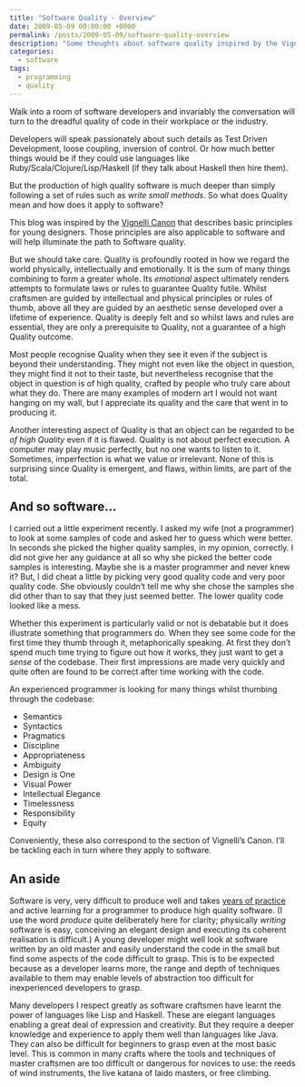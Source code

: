 ```yaml
---
title: "Software Quality - Overview"
date: 2009-05-09 00:00:00 +0000
permalink: /posts/2009-05-09/software-quality-overview
description: "Some thoughts about software quality inspired by the Vignelli Canon"
categories:
  - software
tags:
  - programming
  - quality
---
```


Walk into a room of software developers and invariably the conversation will turn to the dreadful quality of code in their workplace or the industry.

Developers will speak passionately about such details as Test Driven Development, loose coupling, inversion of control. Or how much better things would be if they could use languages like Ruby/Scala/Clojure/Lisp/Haskell (if they talk about Haskell then hire them).

But the production of high quality software is much deeper than simply following a set of rules such as _write small methods_. So what does Quality mean and how does it apply to software?

This blog was inspired by the <a href="/assets/pdfs/Vignelli-Canon.pdf">Vignelli Canon</a> that describes basic principles for young designers. Those principles are also applicable to software and will help illuminate the path to Software quality.

But we should take care. Quality is profoundly rooted in how we regard the world physically, intellectually and emotionally. It is the sum of many things combining to form a greater whole. Its _emotional_ aspect ultimately renders attempts to formulate laws or rules to guarantee Quality futile. Whilst craftsmen are guided by intellectual and physical principles or rules of thumb, above all they are guided by an aesthetic sense developed over a lifetime of experience. Quality is deeply felt and so whilst laws and rules are essential, they are only a prerequisite to Quality, not a guarantee of a high Quality outcome.

Most people recognise Quality when they see it even if the subject is beyond their understanding. They might not even like the object in question, they might find it not to their taste, but nevertheless recognise that the object in question is of high quality, crafted by people who truly care about what they do. There are many examples of modern art I would not want hanging on my wall, but I appreciate its quality and the care that went in to producing it.

Another interesting aspect of Quality is that an object can be regarded to be _of high Quality_ even if it is flawed. Quality is not about perfect execution. A computer may play music perfectly, but no one wants to listen to it. Sometimes, imperfection is what we value or irrelevant. None of this is surprising since Quality is emergent, and flaws, within limits, are part of the total.

## And so software…

I carried out a little experiment recently. I asked my wife (not a programmer) to look at some samples of code and asked her to guess which were better. In seconds she picked the higher quality samples, in my opinion, correctly. I did not give her any guidance at all so why she picked the better code samples is interesting. Maybe she is a master programmer and never knew it? But, I did cheat a little by picking very good quality code and very poor quality code. She obviously couldn’t tell me why she chose the samples she did other than to say that they just seemed better. The lower quality code looked like a mess.

Whether this experiment is particularly valid or not is debatable but it does illustrate something that programmers do. When they see some code for the first time they thumb through it, metaphorically speaking. At first they don’t spend much time trying to figure out how it works, they just want to get a _sense_ of the codebase. Their first impressions are made very quickly and quite often are found to be correct after time working with the code.

An experienced programmer is looking for many things whilst thumbing through the codebase:

- Semantics
- Syntactics
- Pragmatics
- Discipline
- Appropriateness
- Ambiguity
- Design is One
- Visual Power
- Intellectual Elegance
- Timelessness
- Responsibility
- Equity

Conveniently, these also correspond to the section of Vignelli’s Canon. I’ll be tackling each in turn where they apply to software.

## An aside

Software is very, very difficult to produce well and takes [years of practice](http://norvig.com/21-days.html "Norvig's 21 Days") and active learning for a programmer to produce high quality software. (I use the word _produce_ quite deliberately here for clarity; physically _writing_ software is easy, conceiving an elegant design and executing its coherent realisation is difficult.) A young developer might well look at software written by an old master and easily understand the code in the small but find some aspects of the code difficult to grasp. This is to be expected because as a developer learns more, the range and depth of techniques available to them may enable levels of abstraction too difficult for inexperienced developers to grasp.

Many developers I respect greatly as software craftsmen have learnt the power of languages like Lisp and Haskell. These are elegant languages enabling a great deal of expression and creativity. But they require a deeper knowledge and experience to apply them well than languages like Java. They can also be difficult for beginners to grasp even at the most basic level. This is common in many crafts where the tools and techniques of master craftsmen are too difficult or dangerous for novices to use: the reeds of wind instruments, the live katana of Iaido masters, or free climbing.